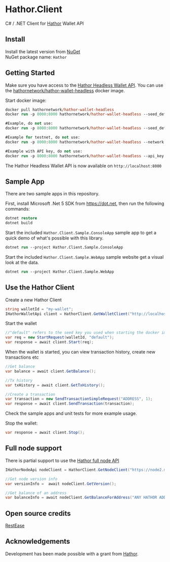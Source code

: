 # Hathor.Client

C# / .NET Client for [Hathor](https://hathor.network) Wallet API

## Install
Install the latest version from [NuGet](https://www.nuget.org/packages/Hathor/)  
NuGet package name: `Hathor`

## Getting Started

Make sure you have access to the [Hathor Headless Wallet API](https://github.com/HathorNetwork/hathor-wallet-headless). You can use the [hathornetwork/hathor-wallet-headless](https://hub.docker.com/r/hathornetwork/hathor-wallet-headless) docker image.

Start docker image:
```ps
docker pull hathornetwork/hathor-wallet-headless
docker run -p 8000:8000 hathornetwork/hathor-wallet-headless --seed_default "YOUR 24 SEED WORDS"

#Example, do not use:
docker run -p 8000:8000 hathornetwork/hathor-wallet-headless --seed_default "work above economy captain advance bread logic paddle copper change maze tongue salon sadness cannon fish debris need make purpose usage worth vault shrug"

#Example for testnet, do not use:
docker run -p 8000:8000 hathornetwork/hathor-wallet-headless --network "testnet" --server "https://node1.testnet.hathor.network/v1a/" --seed_default "work above economy captain advance bread logic paddle copper change maze tongue salon sadness cannon fish debris need make purpose usage worth vault shrug"

#Example with API key, do not use:
docker run -p 8000:8000 hathornetwork/hathor-wallet-headless --api_key "MYSECRETKEY" --seed_default "work above economy captain advance bread logic paddle copper change maze tongue salon sadness cannon fish debris need make purpose usage worth vault shrug"
```
The Hathor Headless Wallet API is now available on `http://localhost:8000`

## Sample App
There are two sample apps in this repository.

First, install Microsoft .Net 5 SDK from https://dot.net, then run the following commands:
```ps
dotnet restore
dotnet build
```

Start the included `Hathor.Client.Sample.ConsoleApp` sample app to get a quick demo of what's possible with this library.
```ps
dotnet run --project Hathor.Client.Sample.ConsoleApp
```

Start the included `Hathor.Client.Sample.WebApp` sample website get a visual look at the data.
```ps
dotnet run --project Hathor.Client.Sample.WebApp
```

## Use the Hathor Client

Create a new Hathor Client
```cs
string walletId = "my-wallet";
IHathorWalletApi client = HathorClient.GetWalletClient("http://localhost:8000", walletId, "optional-api-key");
```

Start the wallet
```cs
//"default" refers to the seed key you used when starting the docker image
var req = new StartRequest(walletId, "default");
var response = await client.Start(req);
```

When the wallet is started, you can view transaction history, create new transactions etc
```cs
//Get balance
var balance = await client.GetBalance();

//Tx history
var txHistory = await client.GetTxHistory();

//Create a transaction
var transaction = new SendTransactionSimpleRequest("ADDRESS", 1);
var response = await client.SendTransaction(transaction);
```

Check the sample apps and unit tests for more example usage.

Stop the wallet:
```cs
var response = await client.Stop();
```

## Full node support
There is partial support to use the [Hathor full node API](https://docs.hathor.network/#)

```cs
IHathorNodeApi nodeClient = HathorClient.GetNodeClient("https://node2.mainnet.hathor.network/v1a/");

//Get node version info
var versionInfo =  await nodeClient.GetVersion();

//Get balance of an address
var balanceInfo = await nodeClient.GetBalanceForAddress("ANY HATHOR ADDRESS")

```

## Open source credits
[RestEase](https://github.com/canton7/RestEase)

## Acknowledgements
Development has been made possible with a grant from [Hathor](https://hathor.network).
